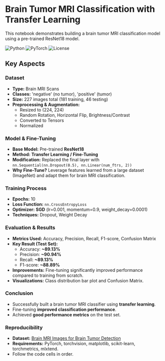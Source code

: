 # Brain Tumor MRI Classification with Transfer Learning

This notebook demonstrates building a brain tumor MRI classification model using a pre-trained ResNet18 model.

![Python](https://img.shields.io/badge/Python-3.7+-blue.svg)
![PyTorch](https://img.shields.io/badge/PyTorch-1.10+-red.svg)
![License](https://img.shields.io/badge/License-MIT-yellow.svg)

## Key Aspects

### Dataset

*   **Type:** Brain MRI Scans
*   **Classes:** 'negative' (no tumor), 'positive' (tumor)
*   **Size:** 227 images total (181 training, 46 testing)
*   **Preprocessing & Augmentation:**
    *   Resized to (224, 224)
    *   Random Rotation, Horizontal Flip, Brightness/Contrast
    *   Converted to Tensors
    *   Normalized

### Model & Fine-Tuning

*   **Base Model:** Pre-trained **ResNet18**
*   **Method:** **Transfer Learning / Fine-Tuning**
*   **Modification:** Replaced the final layer with `nn.Sequential(nn.Dropout(0.5), nn.Linear(num_ftrs, 2))`
*   **Why Fine-Tune?** Leverage features learned from a large dataset (ImageNet) and adapt them for brain MRI classification.

### Training Process

*   **Epochs:** 10
*   **Loss Function:** `nn.CrossEntropyLoss`
*   **Optimizer:** **SGD** (lr=0.001, momentum=0.9, weight_decay=0.0001)
*   **Techniques:** Dropout, Weight Decay

### Evaluation & Results

*   **Metrics Used:** Accuracy, Precision, Recall, F1-score, Confusion Matrix
*   **Key Result (Test Set):**
    *   Accuracy: **~89.13%**
    *   Precision: **~90.94%**
    *   Recall: **~89.13%**
    *   F1-score: **~88.89%**
*   **Improvements:** Fine-tuning significantly improved performance compared to training from scratch.
*   **Visualizations:** Class distribution bar plot and Confusion Matrix.

### Conclusion

*   Successfully built a brain tumor MRI classifier using **transfer learning**.
*   Fine-tuning **improved classification performance**.
*   Achieved **good performance metrics** on the test set.

### Reproducibility

*   **Dataset:** [Brain MRI Images for Brain Tumor Detection](https://www.kaggle.com/datasets/navoneel/brain-mri-images-for-brain-tumor-detection)
*   **Requirements:** PyTorch, torchvision, matplotlib, scikit-learn, torchmetrics, mlxtend.
*   Follow the code cells in order.

